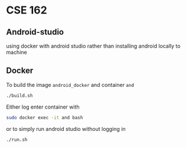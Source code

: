 # CSE 162

## Android-studio

using docker with android studio rather than installing android locally to machine

## Docker

To build the image `android_docker` and container `and`
```sh
./build.sh
```

Either log enter container with
```sh
sudo docker exec -it and bash
```
or to simply run android studio without logging in
```sh
./run.sh
```
